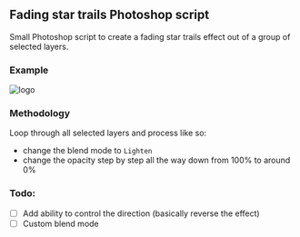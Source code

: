 ## Fading star trails Photoshop script

Small Photoshop script to create a fading star trails effect out of a group of selected layers.

### Example
![logo](https://petapixel.com/assets/uploads/2012/09/trails2.jpg)

### Methodology

Loop through all selected layers and process like so:
- change the blend mode to `Lighten`
- change the opacity step by step all the way down from 100% to around 0%

### Todo:

- [ ] Add ability to control the direction (basically reverse the effect)
- [ ] Custom blend mode